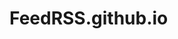 <!DOCTYPE html>
<html lang="en-US">
  <head>
    <link rel="stylesheet" href="https://github.com/SergioMorilloMartinez/FeedRSS.github.io/blob/main/Rss.xml">
  </head>
  <body>
    <div class="container-lg px-3 my-5 markdown-body">
      <h1 id="feedrssgithubio">FeedRSS.github.io</h1>
    </div>
  </body>
</html>
